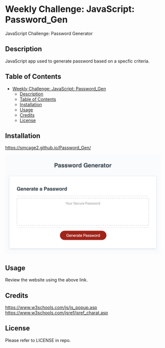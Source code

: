 # Weekly Challenge: JavaScript: Password_Gen
JavaScript Challenge: Password Generator

## Description
JavaScript app used to generate password based on a specfic criteria.

## Table of Contents 

- [Weekly Challenge: JavaScript: Password\_Gen](#weekly-challenge-javascript-password_gen)
  - [Description](#description)
  - [Table of Contents](#table-of-contents)
  - [Installation](#installation)
  - [Usage](#usage)
  - [Credits](#credits)
  - [License](#license)

## Installation

https://smcage2.github.io/Password_Gen/

![Password Generator](./assets/images/password%20genarator.png)

## Usage
Review the website using the above link.

## Credits

https://www.w3schools.com/js/js_popup.asp
https://www.w3schools.com/jsref/jsref_charat.asp

## License

Please refer to LICENSE in repo.